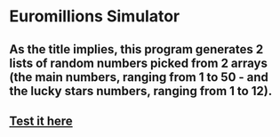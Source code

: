 # Euromillions Simulator
## As the title implies, this program generates 2 lists of random numbers picked from 2 arrays (the main numbers, ranging from 1 to 50 - and the lucky stars numbers, ranging from 1 to 12). 

## [Test it here](https://akrasiel1.github.io/euromillions-simulator)

